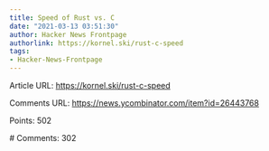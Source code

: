```yaml
---
title: Speed of Rust vs. C
date: "2021-03-13 03:51:30"
author: Hacker News Frontpage
authorlink: https://kornel.ski/rust-c-speed
tags:
- Hacker-News-Frontpage
---
```


<p>Article URL: <a href="https://kornel.ski/rust-c-speed">https://kornel.ski/rust-c-speed</a></p>
<p>Comments URL: <a href="https://news.ycombinator.com/item?id=26443768">https://news.ycombinator.com/item?id=26443768</a></p>
<p>Points: 502</p>
<p># Comments: 302</p>
